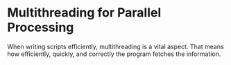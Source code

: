 # Multithreading for Parallel Processing

When writing scripts efficiently, multithreading is a vital aspect. That means how efficiently, quickly, and correctly the program fetches the information.
